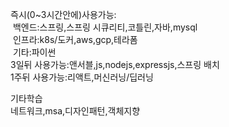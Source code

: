 즉시(0~3시간안에)사용가능:  
&nbsp;백엔드:스프링,스프링 시큐리티,코틀린,자바,mysql  
&nbsp;인프라:k8s/도커,aws,gcp,테라폼  
&nbsp;기타:파이썬  
3일뒤 사용가능:앤서블,js,nodejs,expressjs,스프링 배치  
1주뒤 사용가능:리액트,머신러닝/딥러닝  



기타학습  
네트워크,msa,디자인패턴,객체지향  


